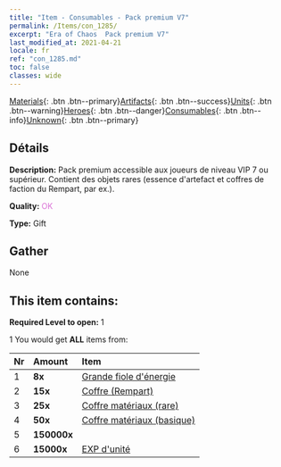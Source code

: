 ```yaml
---
title: "Item - Consumables - Pack premium V7"
permalink: /Items/con_1285/
excerpt: "Era of Chaos  Pack premium V7"
last_modified_at: 2021-04-21
locale: fr
ref: "con_1285.md"
toc: false
classes: wide
---
```

 [Materials](/fr/Items/){: .btn .btn--primary}[Artifacts](/fr/Items/Artifacts/){: .btn .btn--success}[Units](/fr/Items/Units/){: .btn .btn--warning}[Heroes](/fr/Items/Heroes/){: .btn .btn--danger}[Consumables](/fr/Items/Consumables/){: .btn .btn--info}[Unknown](/fr/Items/Unknown/){: .btn .btn--primary}

## Détails
 **Description:** Pack premium accessible aux joueurs de niveau VIP 7 ou supérieur. Contient des objets rares (essence d'artefact et coffres de faction du Rempart, par ex.).

 **Quality:** <span style="color: #DA70D6">OK</span>

 **Type:** Gift

## Gather

  None

## This item contains:

 **Required Level to open:** 1

 1 You would get **ALL** items  from:

  | Nr | Amount |     Item    |
  |:---|:-------|:------------|
  | 1 |  **8x** | [Grande fiole d'énergie](/fr/Items/con_726/) |  | 
  | 2 |  **15x** | [Coffre (Rempart)](/fr/Items/con_1270/) |  | 
  | 3 |  **25x** | [Coffre matériaux (rare)](/fr/Items/con_757/) |  | 
  | 4 |  **50x** | [Coffre matériaux (basique)](/fr/Items/con_756/) |  | 
  | 5 |  **150000x** | <i class="fas fa-coins"/> |  | 
  | 6 |  **15000x** | [EXP d'unité](/fr/Items/con_902/) |  | 
